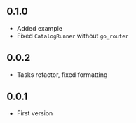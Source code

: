 ## 0.1.0

* Added example
* Fixed `CatalogRunner` without `go_router`

## 0.0.2

* Tasks refactor, fixed formatting

## 0.0.1

* First version
